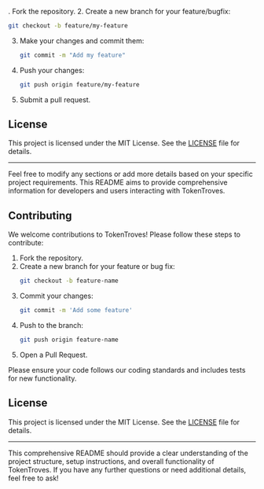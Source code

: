 . Fork the repository.
2. Create a new branch for your feature/bugfix:
   ```sh
   git checkout -b feature/my-feature
   ```
3. Make your changes and commit them:
   ```sh
   git commit -m "Add my feature"
   ```
4. Push your changes:
   ```sh
   git push origin feature/my-feature
   ```
5. Submit a pull request.

## License

This project is licensed under the MIT License. See the [LICENSE](LICENSE) file for details.

---

Feel free to modify any sections or add more details based on your specific project requirements. This README aims to provide comprehensive information for developers and users interacting with TokenTroves.

## Contributing

We welcome contributions to TokenTroves! Please follow these steps to contribute:

1. Fork the repository.
2. Create a new branch for your feature or bug fix:
   ```sh
   git checkout -b feature-name
   ```
3. Commit your changes:
   ```sh
   git commit -m 'Add some feature'
   ```
4. Push to the branch:
   ```sh
   git push origin feature-name
   ```
5. Open a Pull Request.

Please ensure your code follows our coding standards and includes tests for new functionality.

## License

This project is licensed under the MIT License. See the [LICENSE](LICENSE) file for details.

---

This comprehensive README should provide a clear understanding of the project structure, setup instructions, and overall functionality of TokenTroves. If you have any further questions or need additional details, feel free to ask!
